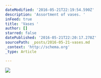 ```yaml
---
dateModified: '2016-05-21T22:19:54.590Z'
description: 'Assortment of vases. '
inFeed: true
title: 'Vases '
author: []
starred: false
datePublished: '2016-05-21T22:20:17.278Z'
sourcePath: _posts/2016-05-21-vases.md
_context: 'http://schema.org'
_type: Article

---
```

![](https://the-grid-user-content.s3-us-west-2.amazonaws.com/d1eeb0b4-51ac-4957-90b4-db869355d1ff.jpg)